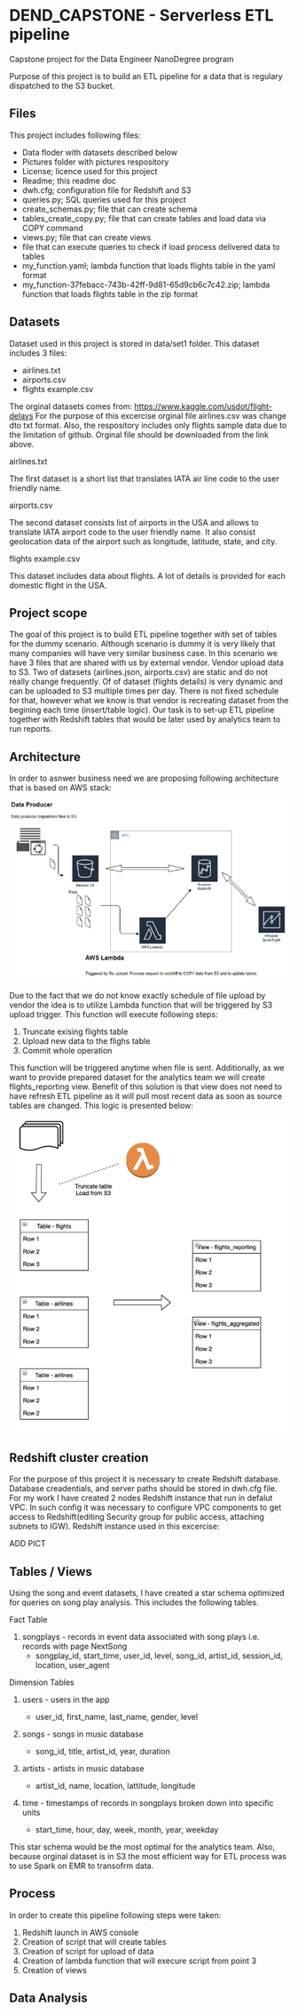 # DEND_CAPSTONE - Serverless ETL pipeline
Capstone project for the Data Engineer NanoDegree program

Purpose of this project is to build an ETL pipeline for a data that is regulary dispatched to the S3 bucket. 


## Files
This project includes following files:
- Data floder with datasets described below
- Pictures folder with pictures respository
- License; licence used for this project
- Readme; this readme doc
- dwh.cfg; configuration file for Redshift and S3
- queries.py; SQL queries used for this project
- create_schemas.py; file that can create schema
- tables_create_copy.py; file that can create tables and load data via COPY command
- views.py; file that can create views
- file that can execute queries to check if load process delivered data to tables
- my_function.yaml; lambda function that loads flights table in the yaml format
- my_function-37febacc-743b-42ff-9d81-65d9cb6c7c42.zip; lambda function that loads flights table in the zip format



## Datasets
Dataset used in this project is stored in data/set1 folder. This dataset includes 3 files:

- airlines.txt
- airports.csv
- flights example.csv

The orginal datasets comes from: https://www.kaggle.com/usdot/flight-delays
For the purpose of this excercise orginal file airlines.csv was change dto txt format. Also, the respository includes only flights sample data due to the limitation of github. Orginal file should be downloaded from the link above.


airlines.txt

The first dataset is a short list that translates IATA air line code to the user friendly name.

airports.csv

The second dataset consists list of airports in the USA and allows to translate IATA airport code to the user friendly name. It also consist geolocation data of the airport such as longitude, latitude, state, and city.

flights example.csv

This dataset includes data about flights. A lot of details is provided for each domestic flight in the USA.


## Project scope
The goal of this project is to build ETL pipeline together with set of tables for the dummy scenario. Although scenario is dummy it is very likely that many companies will have very similar business case. In this scenario we have 3 files that are shared with us by external vendor. Vendor upload data to S3. Two of datasets (airlines.json, airports.csv) are static and do not really change frequently. Of of dataset (flights details) is very dynamic and can be uploaded to S3 multiple times per day. There is not fixed schedule for that, however what we know is that vendor is recreating dataset from the begining each time (insert/table logic). Our task is to set-up ETL pipeline together with Redshift  tables that would be later used by analytics team to run reports. 


## Architecture
In order to asnwer business need we are proposing following architecture that is based on AWS stack:

![alt text](https://github.com/matpl2/DEND_CAPSTONE/blob/main/pictures/pict.jpg)

Due to the fact that we do not know exactly schedule of file upload by vendor the idea is to utilize Lambda function that will be triggered by S3 upload trigger. This function will execute following steps:
1. Truncate exising flights table
2. Upload new data to the flighs table
3. Commit whole operation

This function will be triggered anytime when file is sent. Additionally, as we want to provide prepared dataset for the analytics team we will create flights_reporting view. Benefit of this solution is that view does not need to have refresh ETL pipeline as it will pull most recent data as soon as source tables are changed. This logic is presented below:

![alt text](https://github.com/matpl2/DEND_CAPSTONE/blob/main/pictures/inline.jpg)

## Redshift cluster creation
For the purpose of this project it is necessary to create Redshift database. Database creadentials, and server paths should be stored in dwh.cfg file. For my work I have created 2 nodes Redshift instance that run in defalut VPC. In such config it was necessary to configure VPC components to get access to Redshift(editing Security group for public access, attaching subnets to IGW).
Redshift instance used in this excercise:

ADD PICT


## Tables / Views
Using the song and event datasets, I have created a star schema optimized for queries on song play analysis. This includes the following tables.

Fact Table
1. songplays - records in event data associated with song plays i.e. records with page NextSong
   * songplay_id, start_time, user_id, level, song_id, artist_id, session_id, location, user_agent
   
Dimension Tables
1. users - users in the app
   * user_id, first_name, last_name, gender, level
   
2. songs - songs in music database
   * song_id, title, artist_id, year, duration
   
3. artists - artists in music database
    * artist_id, name, location, lattitude, longitude
    
4. time - timestamps of records in songplays broken down into specific units
    * start_time, hour, day, week, month, year, weekday
    

This star schema would be the most optimal for the analytics team. Also, because orginal dataset is in S3 the most efficient way for ETL process was to use Spark on EMR to transofrm data.



## Process
In order to create this pipeline following steps were taken:
1. Redshift launch in AWS console
2. Creation of script that will create tables
3. Creation of script for upload of data
4. Creation of lambda function that will execure script from point 3
5. Creation of views


## Data Analysis
